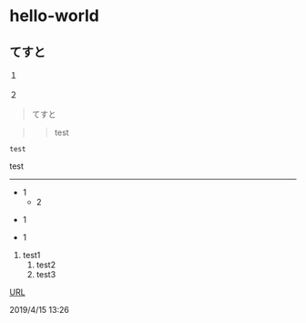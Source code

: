 # hello-world
## てすと
１

２

>てすと

>>test

`test`

test
***
- 1
  - 2
+ 1
* 1
1. test1
   1. test2
   1. test3

[URL](https://github.com/u21811015/hello-world)

2019/4/15 13:26
